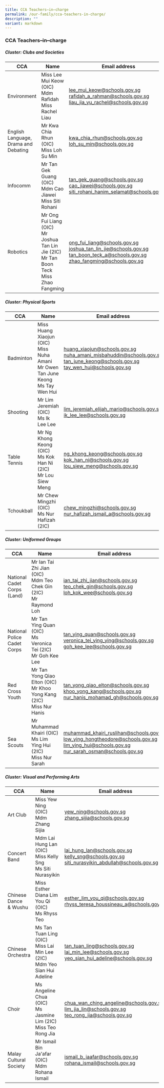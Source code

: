 ```yaml
---
title: CCA Teachers–in–charge
permalink: /our-family/cca-teachers-in-charge/
description: ""
variant: markdown
---
```

### **CCA Teachers–in–charge**

##### **Cluster: Clubs and Societies**

| CCA | Name | Email address |
|---|---|---|
| Environment | Miss Lee Mui Keow (OIC)<br>Mdm Rafidah<br> Miss Rachel Liau | lee_mui_keow@schools.gov.sg<br>rafidah_a_rahman@schools.gov.sg<br>liau_jia_yu_rachel@schools.gov.sg |
| English Language, Drama and Debating | Mr Kwa Chia Rhun (OIC)<br>Miss Loh Su Min | kwa_chia_rhun@schools.gov.sg<br>loh_su_min@schools.gov.sg |
| Infocomm | Mr Tan Gek Guang (OIC)<br>Mdm Cao Jiawei<br>Miss Siti Rohani | tan_gek_guang@schools.gov.sg<br>cao_jiawei@schools.gov.sg<br>siti_rohani_hanim_selamat@schools.gov.sg|
| Robotics | Mr Ong Fui Liang (OIC)<br>Mr Joshua Tan Lin Jie (2IC)<br>Mr Tan Boon Teck<br>Miss Zhao Fangming | ong_fui_liang@schools.gov.sg<br>joshua_tan_lin_jie@schools.gov.sg<br>tan_boon_teck_a@schools.gov.sg<br>zhao_fangming@schools.gov.sg |

##### **Cluster: Physical Sports**

| CCA | Name | Email address |
|---|---|---|
| Badminton | Miss Huang Xiaojun (OIC)<br>Miss Nuha Amani<br>Mr Owen Tan June Keong <br> Ms Tay Wen Hui| huang_xiaojun@schools.gov.sg<br>nuha_amani_misbahuddin@schools.gov.sg<br>tan_june_keong@schools.gov.sg<br> tay_wen_hui@schools.gov.sg|
| Shooting | Mr Lim Jeremiah (OIC) <br>Ms Ik Lee Lee | lim_jeremiah_elijah_mario@schools.gov.sg<br>ik_lee_lee@schools.gov.sg |
| Table Tennis | Mr Ng Khong Keong (OIC)<br>Ms Kok Han Ni (2IC)<br>Mr Lou Siew Meng | ng_khong_keong@schools.gov.sg<br>kok_han_ni@schools.gov.sg<br> lou_siew_meng@schools.gov.sg |
| Tchoukball | Mr Chew Mingzhi (OIC)<br>Ms Nur Hafizah (2IC) | chew_mingzhi@schools.gov.sg<br> nur_hafizah_ismail_a@schools.gov.sg |

##### **Cluster: Uniformed Groups**

| CCA | Name | Email address |
|---|---|---|
| National Cadet Corps (Land) | Mr Ian Tai Zhi Jian (OIC)<br>Mdm Teo Chek Gin (2IC)<br>Mr Raymond Loh | ian_tai_zhi_jian@schools.gov.sg<br>teo_chek_gin@schools.gov.sg<br>loh_kok_wee@schools.gov.sg |
| National Police Cadet Corps | Mr Tan Ying Quan (OIC)<br>Ms Veronica Tei (2IC)<br>Mr Goh Kee Lee | tan_ying_quan@schools.gov.sg<br>veronica_tei_ying_ying@schools.gov.sg<br>goh_kee_lee@schools.gov.sg |
| Red Cross Youth | Mr Tan Yong Qiao Elton (OIC)<br>Mr Khoo Yong Kang (2IC) <br> Miss Nur Hanis | tan_yong_qiao_elton@schools.gov.sg<br>khoo_yong_kang@schools.gov.sg<br>nur_hanis_mohamad_gh@schools.gov.sg |
| Sea Scouts | Mr Muhammad Khairi (OIC)<br>Ms Lim Ying Hui (2IC) <br>Miss Nur Sarah| muhammad_khairi_ruslihan@schools.gov.sg<br>low_ying_hongtheodore@schools.gov.sg<br>lim_ying_hui@schools.gov.sg<br>nur_sarah_osman@schools.gov.sg|

##### **Cluster: Visual and Performing Arts**

| CCA | Name | Email address |
|---|---|---|
| Art Club | Miss Yew Ning (OIC)<br>Mdm Zhang Sijia | yew_ning@schools.gov.sg<br>zhang_sijia@schools.gov.sg |
| Concert Band | Mdm Lai Hung Lan (OIC)<br>Miss Kelly Sng<br>Ms Siti Nurasyikin | lai_hung_lan@schools.gov.sg<br>kelly_sng@schools.gov.sg<br>siti_nurasyikin_abdullah@schools.gov.sg |
| Chinese Dance<br>&amp; Wushu | Miss Esther Diana Lim You Qi (OIC)<br>Ms Rhyss Teo| esther_lim_you_qi@schools.gov.sg<br> rhyss_teresa_houssineau_a@schools.gov.sg |
| Chinese Orchestra | Ms Tan Tuan Ling (OIC)<br>Miss Lai Min Lee (2IC)<br>Mdm Yeo Sian Hui Adeline| tan_tuan_ling@schools.gov.sg<br>lai_min_lee@schools.gov.sg<br>yeo_sian_hui_adeline@schools.gov.sg |
| Choir | Ms Angeline Chua (OIC)<br>Ms Jasmine Lim (2IC) <br> Miss Teo Rong Jia | chua_wan_ching_angeline@schools.gov.sg<br>lim_jia_lin@schools.gov.sg <br> teo_rong_jia@schools.gov.sg |
| Malay Cultural Society | Mr Ismail Bin Ja'afar (OIC)<br>Mdm Rohana Ismail | ismail_b_jaafar@schools.gov.sg<br>rohana_ismail@schools.gov.sg |